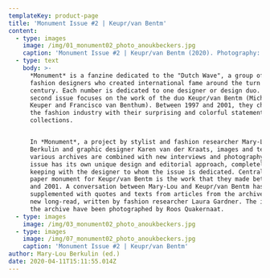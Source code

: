 ```yaml
---
templateKey: product-page
title: 'Monument Issue #2 | Keupr/van Bentm'
content:
  - type: images
    image: /img/01_monument02_photo_anoukbeckers.jpg
    caption: 'Monument Issue #2 | Keupr/van Bentm (2020). Photography: Anouk Beckers.'
  - type: text
    body: >-
      *Monument* is a fanzine dedicated to the "Dutch Wave", a group of Dutch
      fashion designers who created international fame around the turn of the
      century. Each number is dedicated to one designer or design duo. This
      second issue focuses on the work of the duo Keupr/van Bentm (Michiel
      Keuper and Francisco van Benthum). Between 1997 and 2001, they challenged
      the fashion industry with their surprising and colorful statement
      collections.


      In *Monument*, a project by stylist and fashion researcher Mary-Lou
      Berkulin and graphic designer Karen van der Kraats, images and texts from
      various archives are combined with new interviews and photography. Each
      issue has its own unique design and editorial approach, completely in
      keeping with the designer to whom the issue is dedicated. Central to this
      paper monument for Keupr/van Bentm is the work that they made between 1997
      and 2001. A conversation between Mary-Lou and Keupr/van Bentm has been
      supplemented with quotes and texts from articles from the archive and a
      new long-read, written by fashion researcher Laura Gardner. The items from
      the archive have been photographed by Roos Quakernaat.
  - type: images
    image: /img/03_monument02_photo_anoukbeckers.jpg
  - type: images
    image: /img/07_monument02_photo_anoukbeckers.jpg
    caption: 'Monument Issue #2 | Keupr/van Bentm'
author: Mary-Lou Berkulin (ed.)
date: 2020-04-11T15:11:55.014Z
---
```

